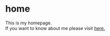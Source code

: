 # home
This is my homepage.<br>
If you want to know about me please visit [here.](https://jivnesh.github.io/home/)
